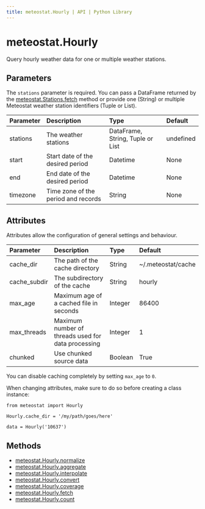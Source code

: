 ```yaml
---
title: meteostat.Hourly | API | Python Library
---
```


# meteostat.Hourly

Query hourly weather data for one or multiple weather stations.

## Parameters

The `stations` parameter is required. You can pass a DataFrame returned by the [meteostat.Stations.fetch](/python/api/stations/fetch) method or provide one (String) or multiple Meteostat weather station identifiers (Tuple or List).

| **Parameter** | **Description**                     | **Type**                         | **Default** |
|:--------------|:------------------------------------|:---------------------------------|:------------|
| stations      | The weather stations                | DataFrame, String, Tuple or List | undefined   |
| start         | Start date of the desired period    | Datetime                         | None        |
| end           | End date of the desired period      | Datetime                         | None        |
| timezone      | Time zone of the period and records | String                           | None        |

## Attributes

Attributes allow the configuration of general settings and behaviour.

| **Parameter** | **Description**                                    | **Type** | **Default**        |
|:--------------|:---------------------------------------------------|:---------|:-------------------|
| cache_dir     | The path of the cache directory                    | String   | ~/.meteostat/cache |
| cache_subdir  | The subdirectory of the cache                      | String   | hourly             |
| max_age       | Maximum age of a cached file in seconds            | Integer  | 86400              |
| max_threads   | Maximum number of threads used for data processing | Integer  | 1                  |
| chunked       | Use chunked source data                            | Boolean  | True               |

You can disable caching completely by setting `max_age` to `0`.

When changing attributes, make sure to do so before creating a class instance:

```python{3}
from meteostat import Hourly

Hourly.cache_dir = '/my/path/goes/here'

data = Hourly('10637')
```

## Methods

* [meteostat.Hourly.normalize](normalize)
* [meteostat.Hourly.aggregate](aggregate)
* [meteostat.Hourly.interpolate](interpolate)
* [meteostat.Hourly.convert](convert)
* [meteostat.Hourly.coverage](coverage)
* [meteostat.Hourly.fetch](fetch)
* [meteostat.Hourly.count](count)
